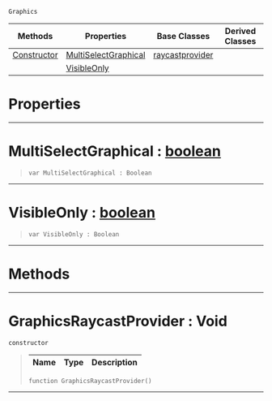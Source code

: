  `Graphics`

|Methods|Properties|Base Classes|Derived Classes|
|---|---|---|---|
|[ Constructor](graphicsraycastprovider.md#graphicsraycastprovider)|[ MultiSelectGraphical](graphicsraycastprovider.md#multiselectgraphical-zer)|[raycastprovider](raycastprovider.md)| |
| |[ VisibleOnly](graphicsraycastprovider.md#visibleonly-zilch-engine)| | |


 #  Properties


---  
 #  MultiSelectGraphical : [boolean](../nada_base_types/boolean.md)

> 
> ```TS:Nada
> var MultiSelectGraphical : Boolean


---  
 #  VisibleOnly : [boolean](../nada_base_types/boolean.md)

> 
> ```TS:Nada
> var VisibleOnly : Boolean


---  
 #  Methods


---  
 #  GraphicsRaycastProvider : Void

 `constructor`

> 
> |Name|Type|Description|
> |---|---|---|
> ```TS:Nada
> function GraphicsRaycastProvider()
> ``` 


---  
 

 